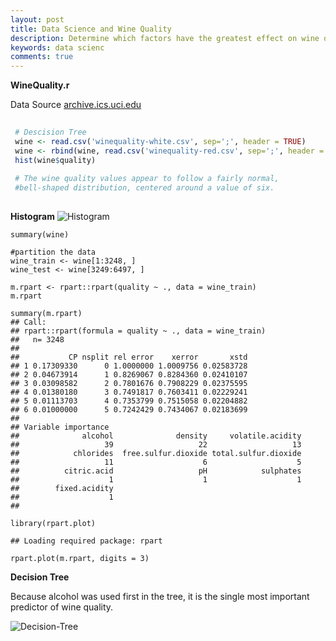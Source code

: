 ```yaml
---
layout: post
title: Data Science and Wine Quality
description: Determine which factors have the greatest effect on wine quality, the analysis was for a client
keywords: data scienc
comments: true
---
```



**WineQuality.r**

Data Source
[archive.ics.uci.edu](https://archive.ics.uci.edu/ml/datasets/Wine)

```r
 
 # Descision Tree
 wine <- read.csv('winequality-white.csv', sep=';', header = TRUE)
 wine <- rbind(wine, read.csv('winequality-red.csv', sep=';', header = TRUE))
 hist(wine$quality)
 
 # The wine quality values appear to follow a fairly normal, 
 #bell-shaped distribution, centered around a value of six.
 
 ```
 **Histogram**
 ![Histogram](https://saltfog.github.io/assets/images/histogram.png)
 
 ```
 summary(wine)
 
 #partition the data
 wine_train <- wine[1:3248, ]
 wine_test <- wine[3249:6497, ]
 
 m.rpart <- rpart::rpart(quality ~ ., data = wine_train)
 m.rpart
 
 summary(m.rpart)
 ## Call:
 ## rpart::rpart(formula = quality ~ ., data = wine_train)
 ##   n= 3248 
 ## 
 ##           CP nsplit rel error    xerror       xstd
 ## 1 0.17309330      0 1.0000000 1.0009756 0.02583728
 ## 2 0.04673914      1 0.8269067 0.8284360 0.02410107
 ## 3 0.03098582      2 0.7801676 0.7908229 0.02375595
 ## 4 0.01380180      3 0.7491817 0.7603411 0.02229241
 ## 5 0.01113703      4 0.7353799 0.7515058 0.02204882
 ## 6 0.01000000      5 0.7242429 0.7434067 0.02183699
 ## 
 ## Variable importance
 ##              alcohol              density     volatile.acidity 
 ##                   39                   22                   13 
 ##            chlorides  free.sulfur.dioxide total.sulfur.dioxide 
 ##                   11                    6                    5 
 ##          citric.acid                   pH            sulphates 
 ##                    1                    1                    1 
 ##        fixed.acidity 
 ##                    1 
 ## 

 library(rpart.plot)
 
 ## Loading required package: rpart
 
 rpart.plot(m.rpart, digits = 3)
 
```

 **Decision Tree**
 
 Because alcohol was used first in the tree, it is the single most important predictor of wine quality.

![Decision-Tree](https://saltfog.github.io/assets/images/Decision-Tree.png)